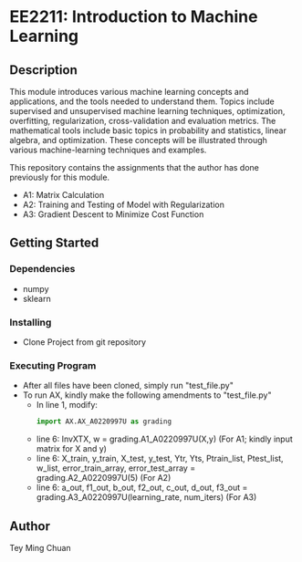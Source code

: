 # EE2211: Introduction to Machine Learning #

## Description ##
This module introduces various machine learning concepts and applications, and the tools needed to understand them. Topics include supervised and unsupervised machine learning techniques, optimization, overfitting, regularization, cross-validation and evaluation metrics. The mathematical tools include basic topics in probability and statistics, linear algebra, and optimization. These concepts will be illustrated through various machine-learning techniques and examples.

This repository contains the assignments that the author has done previously for this module.
- A1: Matrix Calculation
- A2: Training and Testing of Model with Regularization
- A3: Gradient Descent to Minimize Cost Function

## Getting Started ##
### Dependencies ###
- numpy
- sklearn

### Installing ###
- Clone Project from git repository

### Executing Program ###
- After all files have been cloned, simply run "test_file.py"
- To run AX, kindly make the following amendments to "test_file.py"
  - In line 1, modify: 
    ```python
    import AX.AX_A0220997U as grading
    ```
  - line 6: InvXTX, w = grading.A1_A0220997U(X,y) (For A1; kindly input matrix for X and y)
  - line 6: X_train, y_train, X_test, y_test, Ytr, Yts, Ptrain_list, Ptest_list, w_list, error_train_array, error_test_array = grading.A2_A0220997U(5) (For A2)
  - line 6: a_out, f1_out, b_out, f2_out, c_out, d_out, f3_out = grading.A3_A0220997U(learning_rate, num_iters) (For A3)

## Author ##
Tey Ming Chuan
